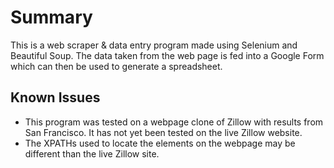 # Summary

This is a web scraper & data entry program made using Selenium and Beautiful Soup. The data taken from the web page is fed into a Google Form which can then be used to generate a spreadsheet.

## Known Issues

- This program was tested on a webpage clone of Zillow with results from San Francisco. It has not yet been tested on the live Zillow website.
- The XPATHs used to locate the elements on the webpage may be different than the live Zillow site.
